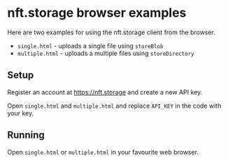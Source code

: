 # nft.storage browser examples

Here are two examples for using the nft.storage client from the browser.

* `single.html` - uploads a single file using `storeBlob`
* `multiple.html` - uploads a multiple files using `storeDirectory`

## Setup

Register an account at https://nft.storage and create a new API key.

Open `single.html` and `multiple.html` and replace `API_KEY` in the code with your key.

## Running

Open `single.html` or `multiple.html` in your favourite web browser.
